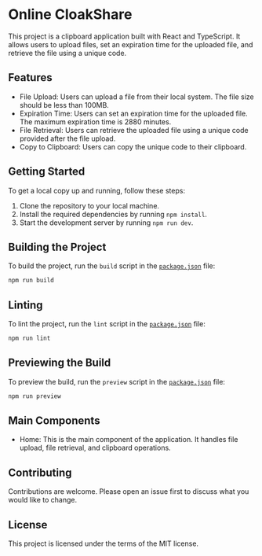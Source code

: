 # Online CloakShare

This project is a clipboard application built with React and TypeScript. It allows users to upload files, set an expiration time for the uploaded file, and retrieve the file using a unique code.

## Features

- File Upload: Users can upload a file from their local system. The file size should be less than 100MB.
- Expiration Time: Users can set an expiration time for the uploaded file. The maximum expiration time is 2880 minutes.
- File Retrieval: Users can retrieve the uploaded file using a unique code provided after the file upload.
- Copy to Clipboard: Users can copy the unique code to their clipboard.

## Getting Started

To get a local copy up and running, follow these steps:

1. Clone the repository to your local machine.
2. Install the required dependencies by running `npm install`.
3. Start the development server by running `npm run dev`.

## Building the Project

To build the project, run the `build` script in the [`package.json`](command:_github.copilot.openRelativePath?%5B%7B%22scheme%22%3A%22file%22%2C%22authority%22%3A%22%22%2C%22path%22%3A%22%2FUsers%2Fraushan%2FDocuments%2FCode%2Fclipboard%2Fclipboard-frontend%2Fpackage.json%22%2C%22query%22%3A%22%22%2C%22fragment%22%3A%22%22%7D%5D "/Users/raushan/Documents/Code/clipboard/clipboard-frontend/package.json") file:

```sh
npm run build
```

## Linting

To lint the project, run the `lint` script in the [`package.json`](command:_github.copilot.openRelativePath?%5B%7B%22scheme%22%3A%22file%22%2C%22authority%22%3A%22%22%2C%22path%22%3A%22%2FUsers%2Fraushan%2FDocuments%2FCode%2Fclipboard%2Fclipboard-frontend%2Fpackage.json%22%2C%22query%22%3A%22%22%2C%22fragment%22%3A%22%22%7D%5D "/Users/raushan/Documents/Code/clipboard/clipboard-frontend/package.json") file:

```sh
npm run lint
```

## Previewing the Build

To preview the build, run the `preview` script in the [`package.json`](command:_github.copilot.openRelativePath?%5B%7B%22scheme%22%3A%22file%22%2C%22authority%22%3A%22%22%2C%22path%22%3A%22%2FUsers%2Fraushan%2FDocuments%2FCode%2Fclipboard%2Fclipboard-frontend%2Fpackage.json%22%2C%22query%22%3A%22%22%2C%22fragment%22%3A%22%22%7D%5D "/Users/raushan/Documents/Code/clipboard/clipboard-frontend/package.json") file:

```sh
npm run preview
```

## Main Components

- Home: This is the main component of the application. It handles file upload, file retrieval, and clipboard operations.

## Contributing

Contributions are welcome. Please open an issue first to discuss what you would like to change.

## License

This project is licensed under the terms of the MIT license.